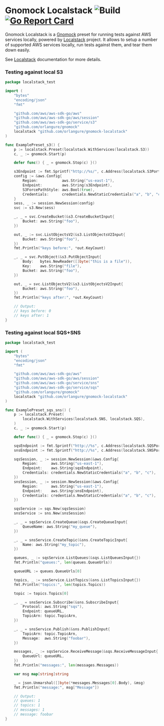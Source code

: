 # Gnomock Localstack ![Build](https://github.com/orlangure/gnomock-localstack/workflows/Build/badge.svg?branch=master) [![Go Report Card](https://goreportcard.com/badge/github.com/orlangure/gnomock-localstack)](https://goreportcard.com/report/github.com/orlangure/gnomock-localstack)

Gnomock Localstack is a [Gnomock](https://github.com/orlangure/gnomock) preset
for running tests against AWS services locally, powered by
[Localstack](https://github.com/localstack/localstack) project. It allows
to setup a number of supported AWS services locally, run tests against
them, and tear them down easily.

See [Localstack](https://github.com/localstack/localstack) documentation for
more details.

### Testing against local S3

```go
package localstack_test

import (
	"bytes"
	"encoding/json"
	"fmt"

	"github.com/aws/aws-sdk-go/aws"
	"github.com/aws/aws-sdk-go/aws/session"
	"github.com/aws/aws-sdk-go/service/s3"
	"github.com/orlangure/gnomock"
	localstack "github.com/orlangure/gnomock-localstack"
)

func ExamplePreset_s3() {
	p := localstack.Preset(localstack.WithServices(localstack.S3))
	c, _ := gnomock.Start(p)

	defer func() { _ = gnomock.Stop(c) }()

	s3Endpoint := fmt.Sprintf("http://%s/", c.Address(localstack.S3Port))
	config := &aws.Config{
		Region:           aws.String("us-east-1"),
		Endpoint:         aws.String(s3Endpoint),
		S3ForcePathStyle: aws.Bool(true),
		Credentials:      credentials.NewStaticCredentials("a", "b", "c"),
	}
	sess, _ := session.NewSession(config)
	svc := s3.New(sess)

	_, _ = svc.CreateBucket(&s3.CreateBucketInput{
		Bucket: aws.String("foo"),
	})

	out, _ := svc.ListObjectsV2(&s3.ListObjectsV2Input{
		Bucket: aws.String("foo"),
	})
	fmt.Println("keys before:", *out.KeyCount)

	_, _ = svc.PutObject(&s3.PutObjectInput{
		Body:   bytes.NewReader([]byte("this is a file")),
		Key:    aws.String("file"),
		Bucket: aws.String("foo"),
	})

	out, _ = svc.ListObjectsV2(&s3.ListObjectsV2Input{
		Bucket: aws.String("foo"),
	})
	fmt.Println("keys after:", *out.KeyCount)

	// Output:
	// keys before: 0
	// keys after: 1
}
```

### Testing against local SQS+SNS

```go
package localstack_test

import (
	"bytes"
	"encoding/json"
	"fmt"

	"github.com/aws/aws-sdk-go/aws"
	"github.com/aws/aws-sdk-go/aws/session"
	"github.com/aws/aws-sdk-go/service/sns"
	"github.com/aws/aws-sdk-go/service/sqs"
	"github.com/orlangure/gnomock"
	localstack "github.com/orlangure/gnomock-localstack"
)

func ExamplePreset_sqs_sns() {
	p := localstack.Preset(
		localstack.WithServices(localstack.SNS, localstack.SQS),
	)
	c, _ := gnomock.Start(p)

	defer func() { _ = gnomock.Stop(c) }()

	sqsEndpoint := fmt.Sprintf("http://%s", c.Address(localstack.SQSPort))
	snsEndpoint := fmt.Sprintf("http://%s", c.Address(localstack.SNSPort))

	sqsSession, _ := session.NewSession(&aws.Config{
		Region:      aws.String("us-east-1"),
		Endpoint:    aws.String(sqsEndpoint),
		Credentials: credentials.NewStaticCredentials("a", "b", "c"),
	})
	snsSession, _ := session.NewSession(&aws.Config{
		Region:      aws.String("us-east-1"),
		Endpoint:    aws.String(snsEndpoint),
		Credentials: credentials.NewStaticCredentials("a", "b", "c"),
	})

	sqsService := sqs.New(sqsSession)
	snsService := sns.New(snsSession)

	_, _ = sqsService.CreateQueue(&sqs.CreateQueueInput{
		QueueName: aws.String("my_queue"),
	})

	_, _ = snsService.CreateTopic(&sns.CreateTopicInput{
		Name: aws.String("my_topic"),
	})

	queues, _ := sqsService.ListQueues(&sqs.ListQueuesInput{})
	fmt.Println("queues:", len(queues.QueueUrls))

	queueURL := queues.QueueUrls[0]

	topics, _ := snsService.ListTopics(&sns.ListTopicsInput{})
	fmt.Println("topics:", len(topics.Topics))

	topic := topics.Topics[0]

	_, _ = snsService.Subscribe(&sns.SubscribeInput{
		Protocol: aws.String("sqs"),
		Endpoint: queueURL,
		TopicArn: topic.TopicArn,
	})

	_, _ = snsService.Publish(&sns.PublishInput{
		TopicArn: topic.TopicArn,
		Message:  aws.String("foobar"),
	})

	messages, _ := sqsService.ReceiveMessage(&sqs.ReceiveMessageInput{
		QueueUrl: queueURL,
	})
	fmt.Println("messages:", len(messages.Messages))

	var msg map[string]string

	_ = json.Unmarshal([]byte(*messages.Messages[0].Body), &msg)
	fmt.Println("message:", msg["Message"])

	// Output:
	// queues: 1
	// topics: 1
	// messages: 1
	// message: foobar
}
```
